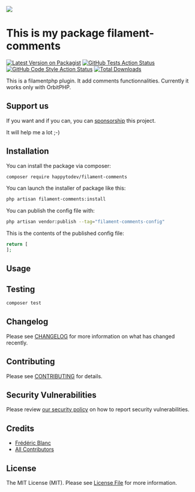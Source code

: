 
[<img src="https://github-ads.s3.eu-central-1.amazonaws.com/support-ukraine.svg?t=1" />](https://supportukrainenow.org)

# This is my package filament-comments

[![Latest Version on Packagist](https://img.shields.io/packagist/v/happytodev/filament-comments.svg?style=flat-square)](https://packagist.org/packages/happytodev/filament-comments)
[![GitHub Tests Action Status](https://img.shields.io/github/workflow/status/happytodev/filament-comments/run-tests?label=tests)](https://github.com/happytodev/filament-comments/actions?query=workflow%3Arun-tests+branch%3Amain)
[![GitHub Code Style Action Status](https://img.shields.io/github/workflow/status/happytodev/filament-comments/Check%20&%20fix%20styling?label=code%20style)](https://github.com/happytodev/filament-comments/actions?query=workflow%3A"Check+%26+fix+styling"+branch%3Amain)
[![Total Downloads](https://img.shields.io/packagist/dt/happytodev/filament-comments.svg?style=flat-square)](https://packagist.org/packages/happytodev/filament-comments)

This is a filamentphp plugin. It add comments functionnalities. Currently it works only with OrbitPHP.
## Support us

If you want and if you can, you can [sponsorship](https://github.com/sponsors/happytodev) this project. 

It will help me a lot ;-)

## Installation

You can install the package via composer:

```bash
composer require happytodev/filament-comments
```

You can launch the installer of package like this:

```bash
php artisan filament-comments:install
```

You can publish the config file with:

```bash
php artisan vendor:publish --tag="filament-comments-config"
```

This is the contents of the published config file:

```php
return [
];
```


## Usage


## Testing

```bash
composer test
```

## Changelog

Please see [CHANGELOG](CHANGELOG.md) for more information on what has changed recently.

## Contributing

Please see [CONTRIBUTING](https://github.com/happytodev/.github/blob/main/CONTRIBUTING.md) for details.

## Security Vulnerabilities

Please review [our security policy](../../security/policy) on how to report security vulnerabilities.

## Credits

- [Frédéric Blanc](https://github.com/happytodev)
- [All Contributors](../../contributors)

## License

The MIT License (MIT). Please see [License File](LICENSE.md) for more information.
